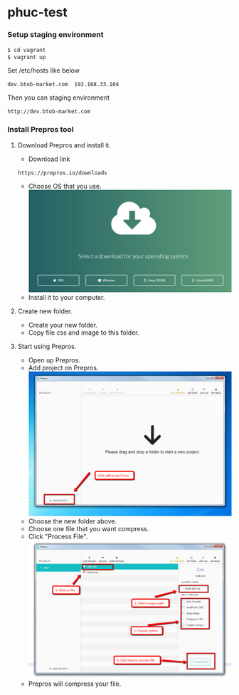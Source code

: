 phuc-test
=========


### Setup staging environment

```
$ cd vagrant
$ vagrant up
```


Set /etc/hosts like below

```
dev.btob-market.com  192.168.33.104
```

Then you can staging environment

```
http://dev.btob-market.com
```


### Install Prepros tool

1.	Download Prepros and install it.

	-	Download link

	```
	https://prepros.io/downloads
	```

	-	Choose OS that you use.
	![](img/prepros.png)
	-	Install it to your computer.

2.	Create new folder.

	-	Create your new folder.
	-	Copy file css and image to this folder.

3.	Start using Prepros.

	-	Open up Prepros.
	-	Add project on Prepros.
	![](img/add_project.png)
	-	Choose the new folder above.
	-	Choose one file that you want compress.
	-	Click "Process File".
	![](img/use_prepros.png)
	-	Prepros will compress your file.